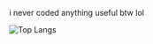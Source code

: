 i never coded anything useful btw lol

![Top Langs](https://github-readme-stats.vercel.app/api/top-langs/?username=gato1&theme=calm)
